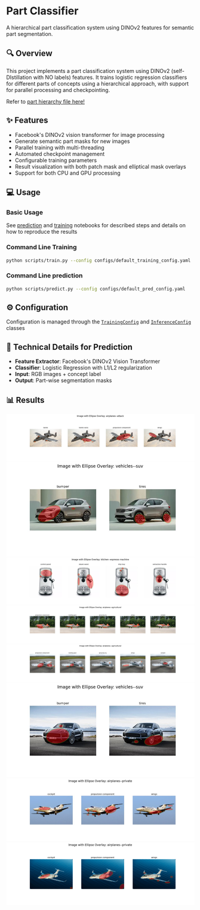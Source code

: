 # Part Classifier

A hierarchical part classification system using DINOv2 features for semantic part segmentation.

<!-- 
## 📋 Table of Contents
- [Overview](#overview)
- [Features](#features)
- [Repository Structure](#repository-structure)
- [Installation](#installation)
- [Usage](#usage)
- [Configuration](#configuration)
- [Training Pipeline](#training-pipeline)
- [Technical Details](#-technical-details)
- [Results](#results) -->

## 🔍 Overview

This project implements a part classification system using DINOv2 (self-DIstillation with NO labels) features. It trains logistic regression classifiers for different parts of concepts using a hierarchical approach, with support for parallel processing and checkpointing.

Refer to [part hierarchy file here!](https://github.com/Ellen99/ECOLE_PartClassification/blob/main/Concept_hierarchy-Nov27.csv)

## ✨ Features

- Facebook's DINOv2 vision transformer for image processing
- Generate semantic part masks for new images
- Parallel training with multi-threading
- Automated checkpoint management
- Configurable training parameters
- Result visualization with both patch mask and elliptical mask overlays
- Support for both CPU and GPU processing
<!-- 
## 📁 Repository Structure

```
SOON
```

## 🚀 Installation

1. Clone the repository:
```
SOON
```

2. Create a virtual environment:
```
SOON
```

3. Install dependencies:
```bash
pip install -r requirements.txt
``` -->

## 💻 Usage

### Basic Usage


See  [prediction](https://github.com/Ellen99/ECOLE_PartClassification/blob/main/notebooks/prediction_demo.ipynb) and [training](https://github.com/Ellen99/ECOLE_PartClassification/blob/main/notebooks/training_demo.ipynb) notebooks for described steps and details on how to reproduce the results


### Command Line Training

```bash
python scripts/train.py --config configs/default_training_config.yaml
```

### Command Line prediction

```bash
python scripts/predict.py --config configs/default_pred_config.yaml
```

## ⚙️ Configuration

Configuration is managed through the [`TrainingConfig`](https://github.com/Ellen99/ECOLE_PartClassification/blob/8d7a889b42a39c22a0b65a7f56b625e667e29c35/src/utils/config.py#L41) and [`InferenceConfig`](https://github.com/Ellen99/ECOLE_PartClassification/blob/8d7a889b42a39c22a0b65a7f56b625e667e29c35/src/utils/config.py#L41) classes


## 🔧 Technical Details for Prediction
- **Feature Extractor**: Facebook's DINOv2 Vision Transformer
- **Classifier**: Logistic Regression with L1/L2 regularization
- **Input**: RGB images + concept label
- **Output**: Part-wise segmentation masks

## 📊 Results

![example output](https://github.com/Ellen99/ECOLE_PartClassification/blob/main/output/masks_airplanes--attack-1.jpg)
![example output](https://github.com/Ellen99/ECOLE_PartClassification/blob/main/output/masks_vehicles--suv-1.jpg)
![example output](https://github.com/Ellen99/ECOLE_PartClassification/blob/main/output/masks_kitchen--espresso%20machine-2.jpg)
![example output](https://github.com/Ellen99/ECOLE_PartClassification/blob/main/output/masks_airplanes--agricultural-3.jpg)
![example output](https://github.com/Ellen99/ECOLE_PartClassification/blob/main/output/masks_airplanes--agricultural-4.jpg)
![example output](https://github.com/Ellen99/ECOLE_PartClassification/blob/main/output/masks_vehicles--suv-2.jpg)
![example output](https://github.com/Ellen99/ECOLE_PartClassification/blob/main/output/masks_airplanes--private-10.JPG)
![example output](https://github.com/Ellen99/ECOLE_PartClassification/blob/main/output/masks_airplanes--private-2.png)
